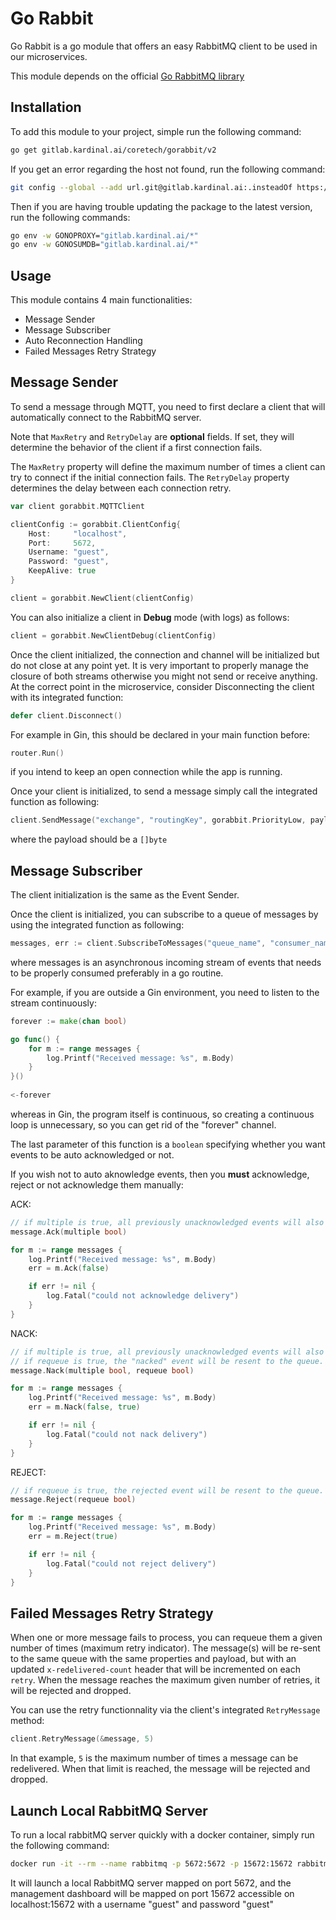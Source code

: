 # Go Rabbit

Go Rabbit is a go module that offers an easy RabbitMQ client to be used in our microservices.

This module depends on the official [Go RabbitMQ library](https://github.com/rabbitmq/amqp091-go)

## Installation

To add this module to your project, simple run the following command:

```bash
go get gitlab.kardinal.ai/coretech/gorabbit/v2
```

If you get an error regarding the host not found, run the following command:

```bash
git config --global --add url.git@gitlab.kardinal.ai:.insteadOf https://gitlab.kardinal.ai/
```

Then if you are having trouble updating the package to the latest version, run the following commands:

```bash
go env -w GONOPROXY="gitlab.kardinal.ai/*"
go env -w GONOSUMDB="gitlab.kardinal.ai/*"
```

## Usage

This module contains 4 main functionalities:

* Message Sender
* Message Subscriber
* Auto Reconnection Handling
* Failed Messages Retry Strategy

## Message Sender

To send a message through MQTT, you need to first declare a client that will automatically connect to the RabbitMQ
server.

Note that `MaxRetry` and `RetryDelay` are **optional** fields. If set, they will determine the behavior of the client if a first connection fails.

The `MaxRetry` property will define the maximum number of times a client can try to connect if the initial connection fails.
The `RetryDelay` property determines the delay between each connection retry.

```go
var client gorabbit.MQTTClient

clientConfig := gorabbit.ClientConfig{
    Host:     "localhost",
    Port:     5672,
    Username: "guest",
    Password: "guest",
    KeepAlive: true
}

client = gorabbit.NewClient(clientConfig)
```

You can also initialize a client in **Debug** mode (with logs) as follows:

```go
client = gorabbit.NewClientDebug(clientConfig)
```

Once the client initialized, the connection and channel will be initialized but do not close at any point yet.
It is very important to properly manage the closure of both streams otherwise you might not send or receive anything. At the
correct point in the microservice, consider Disconnecting the client with its integrated function:

```go
defer client.Disconnect()
```

For example in Gin, this should be declared in your main function before:
```go 
router.Run()
```
if you intend to keep an open connection while the app is running.

Once your client is initialized, to send a message simply call the integrated function as following:
```go
client.SendMessage("exchange", "routingKey", gorabbit.PriorityLow, payload)
```
where the payload should be a `[]byte`

## Message Subscriber

The client initialization is the same as the Event Sender.

Once the client is initialized, you can subscribe to a queue of messages by using the integrated function as following:
```go
messages, err := client.SubscribeToMessages("queue_name", "consumer_name", false)
```

where messages is an asynchronous incoming stream of events that needs to be properly consumed preferably in a go routine.

For example, if you are outside a Gin environment, you need to listen to the stream continuously:
```go
forever := make(chan bool)

go func() {
	for m := range messages {
		log.Printf("Received message: %s", m.Body)
	}
}()
	
<-forever
```

whereas in Gin, the program itself is continuous, so creating a continuous loop is unnecessary, so you can get rid of the "forever" channel.

The last parameter of this function is a `boolean` specifying whether you want events to be auto acknowledged or not.

If you wish not to auto aknowledge events, then you **must** acknowledge, reject or not acknowledge them manually:

ACK:
```go
// if multiple is true, all previously unacknowledged events will also be acknowledged.
message.Ack(multiple bool)
```
```go
for m := range messages {
	log.Printf("Received message: %s", m.Body)
    err = m.Ack(false)

    if err != nil {
        log.Fatal("could not acknowledge delivery")
    }
}
```

NACK:
```go
// if multiple is true, all previously unacknowledged events will also be acknowledged.
// if requeue is true, the "nacked" event will be resent to the queue.
message.Nack(multiple bool, requeue bool)
```
```go
for m := range messages {
	log.Printf("Received message: %s", m.Body)
    err = m.Nack(false, true)

    if err != nil {
        log.Fatal("could not nack delivery")
    }
}
```

REJECT:
```go
// if requeue is true, the rejected event will be resent to the queue.
message.Reject(requeue bool)
```
```go
for m := range messages {
	log.Printf("Received message: %s", m.Body)
    err = m.Reject(true)

    if err != nil {
        log.Fatal("could not reject delivery")
    }
}
```

## Failed Messages Retry Strategy
When one or more message fails to process, you can requeue them a given number
of times (maximum retry indicator). The message(s) will be re-sent to the same queue
with the same properties and payload, but with an updated `x-redelivered-count` header
that will be incremented on each `retry`. When the message reaches the maximum given number
of retries, it will be rejected and dropped.

You can use the retry functionnality via the client's integrated `RetryMessage` method:

```go
client.RetryMessage(&message, 5)
```

In that example, `5` is the maximum number of times a message can be redelivered.
When that limit is reached, the message will be rejected and dropped.

## Launch Local RabbitMQ Server

To run a local rabbitMQ server quickly with a docker container, simply run the following command:
```bash
docker run -it --rm --name rabbitmq -p 5672:5672 -p 15672:15672 rabbitmq:3-management
```

It will launch a local RabbitMQ server mapped on port 5672, and the management dashboard will be mapped on
port 15672 accessible on localhost:15672 with a username "guest" and password "guest"
